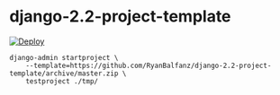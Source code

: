 # django-2.2-project-template

[![Deploy](https://www.herokucdn.com/deploy/button.svg)](https://heroku.com/deploy)

```
django-admin startproject \
    --template=https://github.com/RyanBalfanz/django-2.2-project-template/archive/master.zip \
    testproject ./tmp/
```
